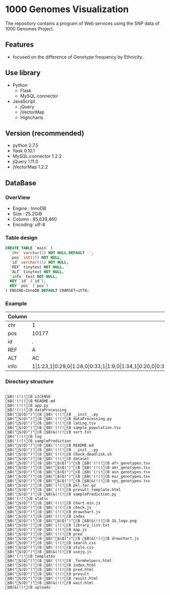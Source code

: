 # 1000 Genomes Visualization

The repository contains a program of Web services using the SNP data of 1000 Genomes Project.

## Features
* focused on the difference of Genotype frequency by Ethnicity.

## Use library
* Python
    * Flask
    * MySQL.connector
* JavaScript
    * jQuery
    * jVectorMap
    * Highcharts

## Version (recommended)
* python 2.7.5
* flask 0.10.1
* MySQL.connector 1.2.2
* jQuery 1.11.0
* jVectorMap 1.2.2


## DataBase

### OverView
* Engine  : InnoDB
* Size    : 25.2GiB
* Column  : 85,639,460
* Encoding: utf-8

### Table design
```SQL
CREATE TABLE `main` (
  `chr` varchar(2) NOT NULL DEFAULT '',
  `pos` int(15) NOT NULL,
  `id` varchar(15) NOT NULL,
  `REF` tinytext NOT NULL,
  `ALT` tinytext NOT NULL,
  `info` text NOT NULL,
  KEY `id` (`id`),
  KEY `pos` (`pos`)
) ENGINE=InnoDB DEFAULT CHARSET=utf8;
```

### Example
Column | Content
-------| -------
chr    | 1
pos    | 10177
id     | .
REF    | A
ALT    | AC
info   | 1&#124;1:23,1&#124;0:29,0&#124;1:28,0&#124;0:33;1&#124;1:9,0&#124;1:34,1&#124;0:20,0&#124;0:31;1&#124;1:28,0&#124;1:15,1&#124;0:27,0&#124;0:16;0&#124;0:19,0&#124;1:30,1&#124;0:26,1&#124;1:10;1&#124;1:9,1&#124;0:37,0&#124;1:36,0&#124;0:17;1&#124;1:35,0&#124;1:19,1&#124;0:24,0&#124;0:7;1&#124;1:3,0&#124;1:21,1&#124;0:31,0&#124;0:36;0&#124;0:34,1&#124;0:23,0&#124;1:42,1&#124;1:8;1&#124;1:2,0&#124;1:15,1&#124;0:23,0&#124;0:21;1&#124;1:4,0&#124;1:26,1&#124;0:24,0&#124;0:45;1&#124;1:21,0&#124;1:39,1&#124;0:42,0&#124;0:5;0&#124;0:38,0&#124;1:28,1&#124;0:29,1&#124;1:4;1&#124;1:7,1&#124;0:36,0&#124;1:38,0&#124;0:18;0&#124;0:13,0&#124;1:43,1&#124;0:41,1&#124;1:11;1&#124;1:1,0&#124;1:38,1&#124;0:30,0&#124;0:34;0&#124;0:16,1&#124;0:30,0&#124;1:36,1&#124;1:20;1&#124;0:21,0&#124;1:22,0&#124;0:62;1&#124;1:30,0&#124;1:26,1&#124;0:28,0&#124;0:15;1&#124;1:12,0&#124;1:26,1&#124;0:30,0&#124;0:28;0&#124;0:19,0&#124;1:24,1&#124;0:40,1&#124;1:20;1&#124;1:8,1&#124;0:26,0&#124;1:28,0&#124;0:34;1&#124;0:19,0&#124;1:20,0&#124;0:25;1&#124;1:18,1&#124;0:32,0&#124;1:38,0&#124;0:14;1&#124;1:10,1&#124;0:16,0&#124;1:13,0&#124;0:54;0&#124;0:13,1&#124;0:40,0&#124;1:30,1&#124;1:21;1&#124;1:6,0&#124;1:24,1&#124;0:27,0&#124;0:47

### Directory structure

```
.
$B('(!(!(B LICENSE
$B('(!(!(B README.md
$B('(!(!(B app.py
$B('(!(!(B dataProcessing
$B("$(Q)")"(B $B('(!(!(B __init__.py
$B("$(Q)")"(B $B('(!(!(B dataProcessing.py
$B("$(Q)")"(B $B('(!(!(B latLng.tsv
$B("$(Q)")"(B $B('(!(!(B sample_population.tsv
$B("$(Q)")"(B $B(&(!(!(B sort.txt
$B('(!(!(B log
$B('(!(!(B samplePrediction
$B("$(Q)")"(B $B('(!(!(B README.md
$B("$(Q)")"(B $B('(!(!(B __init__.py
$B("$(Q)")"(B $B('(!(!(B check_deadlink.sh
$B("$(Q)")"(B $B('(!(!(B dataset
$B("$(Q)")"(B $B("$(Q)")"(B $B('(!(!(B afr_genotypes.tsv
$B("$(Q)")"(B $B("$(Q)")"(B $B('(!(!(B amr_genotypes.tsv
$B("$(Q)")"(B $B("$(Q)")"(B $B('(!(!(B asn_genotypes.tsv
$B("$(Q)")"(B $B("$(Q)")"(B $B('(!(!(B eur_genotypes.tsv
$B("$(Q)")"(B $B("$(Q)")"(B $B(&(!(!(B spc_genotypes.tsv
$B("$(Q)")"(B $B('(!(!(B pkl.tar.gz
$B("$(Q)")"(B $B('(!(!(B presult_template.html
$B("$(Q)")"(B $B(&(!(!(B samplePrediction.py
$B('(!(!(B static
$B("$(Q)")"(B $B('(!(!(B Chart.min.js
$B("$(Q)")"(B $B('(!(!(B check.js
$B("$(Q)")"(B $B('(!(!(B drawchart.js
$B("$(Q)")"(B $B('(!(!(B index
$B("$(Q)")"(B $B("$(Q)")"(B $B(&(!(!(B 1G_logo.png
$B("$(Q)")"(B $B('(!(!(B library_list.txt
$B("$(Q)")"(B $B('(!(!(B map.js
$B("$(Q)")"(B $B('(!(!(B pred
$B("$(Q)")"(B $B("$(Q)")"(B $B(&(!(!(B drawchart.js
$B("$(Q)")"(B $B('(!(!(B search.css
$B("$(Q)")"(B $B('(!(!(B style.css
$B("$(Q)")"(B $B(&(!(!(B usejq.js
$B('(!(!(B templates
$B("$(Q)")"(B $B('(!(!(B _formhelpers.html
$B("$(Q)")"(B $B('(!(!(B index.html
$B("$(Q)")"(B $B('(!(!(B pred.html
$B("$(Q)")"(B $B('(!(!(B presult
$B("$(Q)")"(B $B('(!(!(B result.html
$B("$(Q)")"(B $B(&(!(!(B wait.html
$B(&(!(!(B uploads
```

